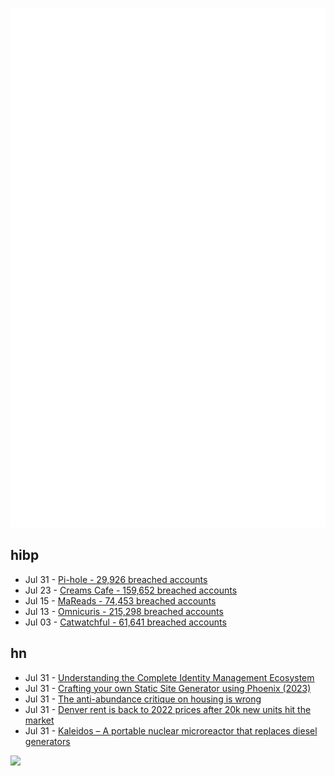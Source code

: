 ![Metrics](https://raw.githubusercontent.com/phixion/phixion/master/metrics.svg)

## hibp

<!--
for https://github.com/phixion/phixion/blob/main/.github/workflows/feeds.yml
-->
<!--START_SECTION:haveibeenpwnd-->
- Jul 31 - [Pi-hole - 29,926 breached accounts](https://haveibeenpwned.com/Breach/ThePi-Hole)
- Jul 23 - [Creams Cafe - 159,652 breached accounts](https://haveibeenpwned.com/Breach/CreamsCafe)
- Jul 15 - [MaReads - 74,453 breached accounts](https://haveibeenpwned.com/Breach/MaReads)
- Jul 13 - [Omnicuris - 215,298 breached accounts](https://haveibeenpwned.com/Breach/Omnicuris)
- Jul 03 - [Catwatchful - 61,641 breached accounts](https://haveibeenpwned.com/Breach/Catwatchful)
<!--END_SECTION:haveibeenpwnd-->

## hn

<!--
for https://github.com/phixion/phixion/blob/main/.github/workflows/feeds.yml
-->
<!--START_SECTION:hn-->
- Jul 31 - [Understanding the Complete Identity Management Ecosystem](https://guptadeepak.com/understanding-the-complete-identity-management-ecosystem/)
- Jul 31 - [Crafting your own Static Site Generator using Phoenix (2023)](https://fly.io/phoenix-files/crafting-your-own-static-site-generator-using-phoenix/)
- Jul 31 - [The anti-abundance critique on housing is wrong](https://www.derekthompson.org/p/the-anti-abundance-critique-on-housing)
- Jul 31 - [Denver rent is back to 2022 prices after 20k new units hit the market](https://denverite.com/2025/07/25/denver-rent-prices-drop-q2/)
- Jul 31 - [Kaleidos – A portable nuclear microreactor that replaces diesel generators](https://radiantnuclear.com/)
<!--END_SECTION:hn-->

<!--
for https://yhype.me
-->
![](https://hit.yhype.me/github/profile?user_id=13013670)
